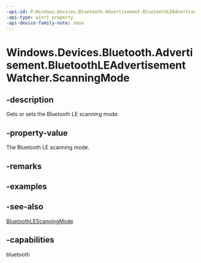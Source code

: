 ```yaml
---
-api-id: P:Windows.Devices.Bluetooth.Advertisement.BluetoothLEAdvertisementWatcher.ScanningMode
-api-type: winrt property
-api-device-family-note: xbox
---
```


<!-- Property syntax
public Windows.Devices.Bluetooth.Advertisement.BluetoothLEScanningMode ScanningMode { get;  set; }
-->

# Windows.Devices.Bluetooth.Advertisement.BluetoothLEAdvertisementWatcher.ScanningMode

## -description
Gets or sets the Bluetooth LE scanning mode.

## -property-value
The Bluetooth LE scanning mode.

## -remarks

## -examples

## -see-also
[BluetoothLEScanningMode](bluetoothlescanningmode.md)
## -capabilities
bluetooth
